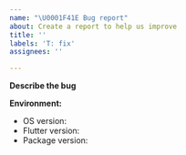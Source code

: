 ```yaml
---
name: "\U0001F41E Bug report"
about: Create a report to help us improve
title: ''
labels: 'T: fix'
assignees: ''

---
```


<!-- Thanks for taking the time to file an issue! -->

**Describe the bug**
<!-- A clear and concise description of what the bug is -->


<!-- If applicable, add screenshots to help explain your problem
**Screenshots**
| Description 1  | Description 2  |
| :------------: | :------------: |
| <screenshot 1> | <screenshot 2> |
-->

**Environment:**
<!-- Please complete the following information: -->
* OS version:  <!-- e.g. Android 9.0.0 -->
* Flutter version:  <!-- e.g. 2.5.0 -->
* Package version:  <!-- e.g. 1.0.2 -->
